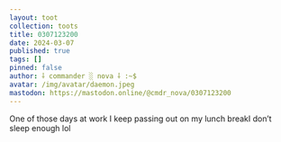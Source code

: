 ```yaml
---
layout: toot
collection: toots
title: 0307123200
date: 2024-03-07
published: true
tags: []
pinned: false
author: ⸸ commander ░ nova ⸸ :~$
avatar: /img/avatar/daemon.jpeg
mastodon: https://mastodon.online/@cmdr_nova/0307123200
---
```


One of those days at work I keep passing out on my lunch breakI don’t sleep enough lol
